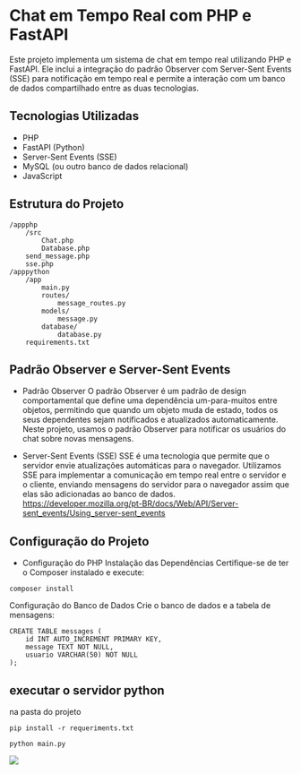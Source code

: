 # Chat em Tempo Real com PHP e FastAPI
Este projeto implementa um sistema de chat em tempo real utilizando PHP e FastAPI. Ele inclui a integração do padrão Observer com Server-Sent Events (SSE) para notificação em tempo real e permite a interação com um banco de dados compartilhado entre as duas tecnologias.

## Tecnologias Utilizadas
- PHP
- FastAPI (Python)
- Server-Sent Events (SSE)
- MySQL (ou outro banco de dados relacional)
- JavaScript
## Estrutura do Projeto
```
/appphp
    /src
        Chat.php
        Database.php
    send_message.php
    sse.php
/apppython
    /app
        main.py
        routes/
            message_routes.py
        models/
            message.py
        database/
            database.py
    requirements.txt
```
## Padrão Observer e Server-Sent Events
- Padrão Observer
O padrão Observer é um padrão de design comportamental que define uma dependência um-para-muitos entre objetos, permitindo que quando um objeto muda de estado, todos os seus dependentes sejam notificados e atualizados automaticamente. Neste projeto, usamos o padrão Observer para notificar os usuários do chat sobre novas mensagens.

- Server-Sent Events (SSE)
SSE é uma tecnologia que permite que o servidor envie atualizações automáticas para o navegador. Utilizamos SSE para implementar a comunicação em tempo real entre o servidor e o cliente, enviando mensagens do servidor para o navegador assim que elas são adicionadas ao banco de dados.
https://developer.mozilla.org/pt-BR/docs/Web/API/Server-sent_events/Using_server-sent_events
## Configuração do Projeto
- Configuração do PHP
Instalação das Dependências
Certifique-se de ter o Composer instalado e execute:

```
composer install
```
Configuração do Banco de Dados
Crie o banco de dados e a tabela de mensagens:

```
CREATE TABLE messages (
    id INT AUTO_INCREMENT PRIMARY KEY,
    message TEXT NOT NULL,
    usuario VARCHAR(50) NOT NULL
);

```
## executar o servidor python
na pasta do projeto
```
pip install -r requeriments.txt

python main.py

````

<img src="chat.PNG">
